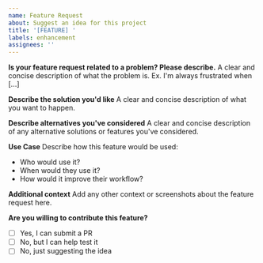 ```yaml
---
name: Feature Request
about: Suggest an idea for this project
title: '[FEATURE] '
labels: enhancement
assignees: ''
---
```


**Is your feature request related to a problem? Please describe.**
A clear and concise description of what the problem is. Ex. I'm always frustrated when [...]

**Describe the solution you'd like**
A clear and concise description of what you want to happen.

**Describe alternatives you've considered**
A clear and concise description of any alternative solutions or features you've considered.

**Use Case**
Describe how this feature would be used:
- Who would use it?
- When would they use it?
- How would it improve their workflow?

**Additional context**
Add any other context or screenshots about the feature request here.

**Are you willing to contribute this feature?**
- [ ] Yes, I can submit a PR
- [ ] No, but I can help test it
- [ ] No, just suggesting the idea
